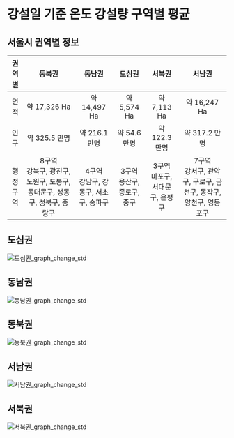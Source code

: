 # 강설일 기준 온도 강설량 구역별 평균


## 서울시 권역별 정보
|권역별|동북권|동남권|도심권|서북권|서남권|
|:------:|:---:|:---:|:---:|:---:|:---:|
|면적|약 17,326 Ha|약 14,497 Ha|약 5,574 Ha|약 7,113 Ha|약 16,247 Ha|
|인구|약 325.5 만명|약 216.1 만명|약 54.6 만명|약 122.3 만명|약 317.2 만명|
|행정구역|8구역<br>강북구, 광진구, 노원구, 도봉구, 동대문구, 성동구, 성북구, 중랑구|4구역<br>강남구, 강동구, 서초구, 송파구|3구역<br>용산구, 종로구, 중구|3구역<br>마포구, 서대문구, 은평구|7구역<br>강서구, 관악구, 구로구, 금천구, 동작구, 양천구, 영등포구|

## 도심권
![도심권_graph_change_std](https://user-images.githubusercontent.com/40276516/68074847-84448f80-fde3-11e9-9fef-cda48d2902ac.png)

## 동남권
![동남권_graph_change_std](https://user-images.githubusercontent.com/40276516/68074850-89a1da00-fde3-11e9-88a9-a04aa6ae9cb2.png)

## 동북권
![동북권_graph_change_std](https://user-images.githubusercontent.com/40276516/68074851-8a3a7080-fde3-11e9-8a43-653e7a75da4f.png)


## 서남권
![서남권_graph_change_std](https://user-images.githubusercontent.com/40276516/68074852-8d356100-fde3-11e9-8030-8d067e4720bb.png)


## 서북권
![서북권_graph_change_std](https://user-images.githubusercontent.com/40276516/68074853-8d356100-fde3-11e9-98d1-940c2a7e82ad.png)

